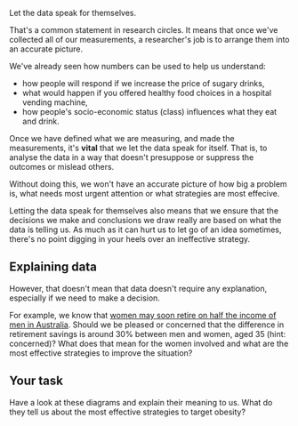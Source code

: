 Let the data speak for themselves.

That's a common statement in research circles.  It means that once we've collected all of our measurements, a researcher's job is to arrange them into an accurate picture.

We've already seen how numbers can be used to help us understand:

* how people will respond if we increase the price of sugary drinks,
* what would happen if you offered healthy food choices in a hospital vending machine,
* how people's socio-economic status (class) influences what they eat and drink.

Once we have defined what we are measuring, and made the measurements, it's __vital__ that we let the data speak for itself.  That is, to analyse the data in a way that doesn't presuppose or suppress the outcomes or mislead others.  

Without doing this, we won't have an accurate picture of how big a problem is, what needs most urgent attention or what strategies are most effecive.  

Letting the data speak for themselves also means that we ensure that the decisions we make and conclusions we draw really are based on what the data is telling us.  As much as it can hurt us to let go of an idea sometimes, there's no point digging in your heels over an ineffective strategy.

## Explaining data

However, that doesn't mean that data doesn't require any explanation, especially if we need to make a decision.

For example, we know that [women may soon retire on half the income of men in Australia](http://www.abc.net.au/news/2017-07-20/women-on-track-to-retire-with-half-as-much-super-as-men/8727112).  Should we be pleased or concerned that the difference in retirement savings is around 30% between men and women, aged 35 (hint: concerned)?  What does that mean for the women involved and what are the most effective strategies to improve the situation?



## Your task

Have a look at these diagrams and explain their meaning to us.  What do they tell us about the most effective strategies to target obesity?
